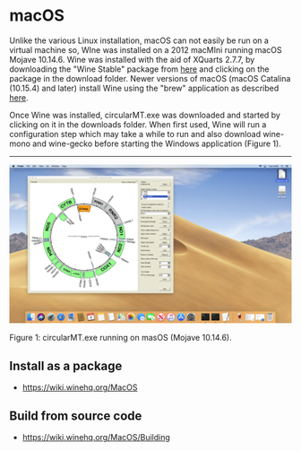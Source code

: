 # macOS

Unlike the various Linux installation, macOS can not easily be run on a virtual machine so, WIne was installed on a 2012 macMIni running macOS Mojave 10.14.6. Wine was installed with the aid of XQuarts 2.7.7, by downloading the "Wine Stable" package from [here](https://dl.winehq.org/wine-builds/macosx/download.html) and clicking on the package in the download folder. Newer versions of macOS (macOS Catalina (10.15.4) and later) install Wine using the "brew" application as described [here](https://wiki.winehq.org/MacOS).

Once Wine was installed, circularMT.exe was downloaded and started by clicking on it in the downloads folder. When first used, Wine will run a configuration step which may take a while to run and also download wine-mono and wine-gecko before starting the Windows application (Figure 1). 

<hr />

![Figure 1](images/masOS.png)

Figure 1: circularMT.exe running on masOS (Mojave 10.14.6).

## Install as a package
* https://wiki.winehq.org/MacOS

## Build from source code
* https://wiki.winehq.org/MacOS/Building